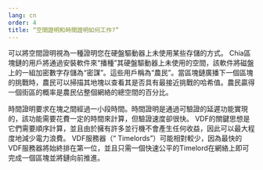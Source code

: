 ```yaml
---
lang: cn
order: 4
title: “空間證明和時間證明如何工作?”
---
```


可以將空間證明視為一種證明您在硬盤驅動器上未使用某些存儲的方式。 Chia區塊鏈的用戶將通過安裝軟件來“播種”其硬盤驅動器上未使用的空間，該軟件將磁盤上的一組加密數字存儲為“密謀”。這些用戶稱為“農民”。當區塊鏈廣播下一個區塊的挑戰時，農民可以掃描其地塊以查看其是否具有最接近挑戰的哈希值。農民贏得一個街區的概率是農民佔整個網絡的總空間的百分比。

時間證明要求在塊之間經過一小段時間。時間證明是通過可驗證的延遲功能實現的，該功能需要花費一定的時間來計算，但驗證速度卻很快。 VDF的關鍵思想是它們需要順序計算，並且由於擁有許多並行機不會產生任何收益，因此可以最大程度地減少電力浪費。 VDF服務器（“ Timelords”）可能相對較少，因為最快的VDF服務器將始終排在第一位，並且只需一個快速公平的Timelord在網絡上即可完成一個區塊並將鏈向前推進。
